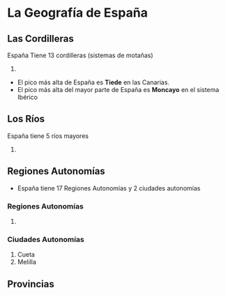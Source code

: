 # La Geografía de España

## Las Cordilleras

España Tiene 13 cordilleras (sistemas de motañas)

1. 

* El pico más alta de España es **Tiede** en las Canarias.
* El pico más alta del mayor parte de España es **Moncayo** en el sistema Ibérico

## Los Ríos

España tiene 5 ríos mayores

1. 

## Regiones Autonomías

* España tiene 17 Regiones Autonomías y 2 ciudades autonomías

### Regiones Autonomías

1.

### Ciudades Autonomías

1. Cueta
1. Melilla

## Provincias

